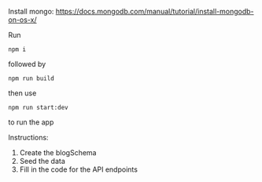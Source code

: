 Install mongo:
https://docs.mongodb.com/manual/tutorial/install-mongodb-on-os-x/

Run

```
npm i
```

followed by

```
npm run build
```

then use

```
npm run start:dev

```

to run the app

Instructions:

1. Create the blogSchema
2. Seed the data
3. Fill in the code for the API endpoints

